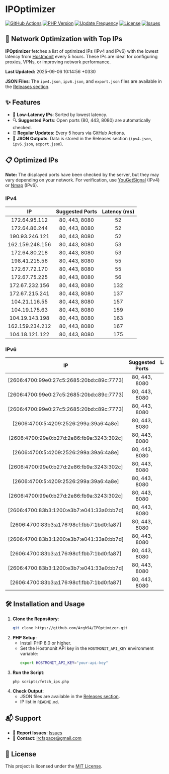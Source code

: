 # IPOptimizer

[![GitHub Actions](https://github.com/Argh94/IPOptimizer/workflows/IPOptimizer/badge.svg)](https://github.com/Argh94/IPOptimizer/actions)
[![PHP Version](https://img.shields.io/badge/PHP-8.0-blue)](https://www.php.net)
[![Update Frequency](https://img.shields.io/badge/Updates-Every%205%20Hours-green)](https://github.com/Argh94/IPOptimizer)
[![License](https://img.shields.io/badge/License-MIT-yellow)](https://opensource.org/licenses/MIT)
[![Issues](https://img.shields.io/github/issues/Argh94/IPOptimizer)](https://github.com/Argh94/IPOptimizer/issues)

## 🚀 Network Optimization with Top IPs

**IPOptimizer** fetches a list of optimized IPs (IPv4 and IPv6) with the lowest latency from [Hostmonit](https://hostmonit.com/) every 5 hours. These IPs are ideal for configuring proxies, VPNs, or improving network performance.

**Last Updated:** 2025-09-06 10:14:56 +0330

**JSON Files**: The `ipv4.json`, `ipv6.json`, and `export.json` files are available in the [Releases section](https://github.com/Argh94/IPOptimizer/releases).

## ✨ Features
- 📡 **Low-Latency IPs**: Sorted by lowest latency.
- 🔍 **Suggested Ports**: Open ports (80, 443, 8080) are automatically checked.
- ⏰ **Regular Updates**: Every 5 hours via GitHub Actions.
- 📄 **JSON Outputs**: Data is stored in the Releases section (`ipv4.json`, `ipv6.json`, `export.json`).

## 📋 Optimized IPs

**Note:** The displayed ports have been checked by the server, but they may vary depending on your network. For verification, use [YouGetSignal](https://www.yougetsignal.com/tools/open-ports/) (IPv4) or [Nmap](https://nmap.org/) (IPv6).

### IPv4
| IP | Suggested Ports | Latency (ms) |
|:---:|:---------------:|:------------:|
| 172.64.95.112 | 80, 443, 8080 | 52 |
| 172.64.86.244 | 80, 443, 8080 | 52 |
| 190.93.246.121 | 80, 443, 8080 | 52 |
| 162.159.248.156 | 80, 443, 8080 | 53 |
| 172.64.80.218 | 80, 443, 8080 | 53 |
| 198.41.215.56 | 80, 443, 8080 | 55 |
| 172.67.72.170 | 80, 443, 8080 | 55 |
| 172.67.75.225 | 80, 443, 8080 | 56 |
| 172.67.232.156 | 80, 443, 8080 | 132 |
| 172.67.215.241 | 80, 443, 8080 | 137 |
| 104.21.116.55 | 80, 443, 8080 | 157 |
| 104.19.175.63 | 80, 443, 8080 | 159 |
| 104.19.143.198 | 80, 443, 8080 | 163 |
| 162.159.234.212 | 80, 443, 8080 | 167 |
| 104.18.121.122 | 80, 443, 8080 | 175 |

### IPv6
| IP | Suggested Ports | Latency (ms) |
|:---:|:---------------:|:------------:|
| [2606:4700:99e0:27c5:2685:20bd:c89c:7773] | 80, 443, 8080 | 3 |
| [2606:4700:99e0:27c5:2685:20bd:c89c:7773] | 80, 443, 8080 | 3 |
| [2606:4700:99e0:27c5:2685:20bd:c89c:7773] | 80, 443, 8080 | 3 |
| [2606:4700:5:4209:2526:299a:39a6:4a8e] | 80, 443, 8080 | 4 |
| [2606:4700:99e0:b27d:2e86:fb9a:3243:302c] | 80, 443, 8080 | 4 |
| [2606:4700:5:4209:2526:299a:39a6:4a8e] | 80, 443, 8080 | 4 |
| [2606:4700:99e0:b27d:2e86:fb9a:3243:302c] | 80, 443, 8080 | 4 |
| [2606:4700:5:4209:2526:299a:39a6:4a8e] | 80, 443, 8080 | 4 |
| [2606:4700:99e0:b27d:2e86:fb9a:3243:302c] | 80, 443, 8080 | 4 |
| [2606:4700:83b3:1200:e3b7:e041:33a0:bb7d] | 80, 443, 8080 | 170 |
| [2606:4700:83b3:a176:98cf:fbb7:1bd0:fa87] | 80, 443, 8080 | 170 |
| [2606:4700:83b3:1200:e3b7:e041:33a0:bb7d] | 80, 443, 8080 | 170 |
| [2606:4700:83b3:a176:98cf:fbb7:1bd0:fa87] | 80, 443, 8080 | 170 |
| [2606:4700:83b3:1200:e3b7:e041:33a0:bb7d] | 80, 443, 8080 | 170 |
| [2606:4700:83b3:a176:98cf:fbb7:1bd0:fa87] | 80, 443, 8080 | 170 |

## 🛠️ Installation and Usage
1. **Clone the Repository**:
   ```bash
   git clone https://github.com/Argh94/IPOptimizer.git
   ```
2. **PHP Setup**:
   - Install PHP 8.0 or higher.
   - Set the Hostmonit API key in the `HOSTMONIT_API_KEY` environment variable:
     ```bash
     export HOSTMONIT_API_KEY="your-api-key"
     ```
3. **Run the Script**:
   ```bash
   php scripts/fetch_ips.php
   ```
4. **Check Output**:
   - JSON files are available in the [Releases section](https://github.com/Argh94/IPOptimizer/releases).
   - IP list in `README.md`.

## 📬 Support
- 🐛 **Report Issues**: [Issues](https://github.com/Argh94/IPOptimizer/issues)
- 📧 **Contact**: [ircfspace@gmail.com](mailto:ircfspace@gmail.com)

## 📄 License
This project is licensed under the [MIT License](https://github.com/Argh94/HandWave/blob/main/LICENCE).
